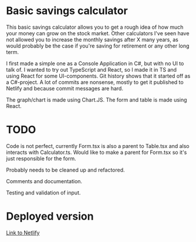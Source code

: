 # Basic savings calculator
This basic savings calculator allows you to get a rough idea of how much your money can grow on the stock market. Other calculators I've seen have not allowed you to increase the monthly savings after X many years, as would probably be the case if you're saving for retirement or any other long term.

I first made a simple one as a Console Application in C\#, but with no UI to talk of. I wanted to try out TypeScript and React, so I made it in TS and using React for some UI-components. Git history shows that it started off as a C\#-project. A lot of commits are nonsense, mostly to get it published to Netlify and because commit messages are hard.

The graph/chart is made using Chart.JS. The form and table is made using React.

# TODO
Code is not perfect, currently Form.tsx is also a parent to Table.tsx and also interacts with Calculator.ts. Would like to make a parent for Form.tsx so it's just responsible for the form.

Probably needs to be cleaned up and refactored.

Comments and documentation.

Testing and validation of input.

# Deployed version
[Link to Netlify](https://vigorous-sammet-7ab0ff.netlify.app/)